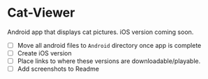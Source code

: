 # Cat-Viewer
Android app that displays cat pictures. iOS version coming soon.

- [ ] Move all android files to `Android` directory once app is complete
- [ ] Create iOS version
- [ ] Place links to where these versions are downloadable/playable.
- [ ] Add screenshots to Readme